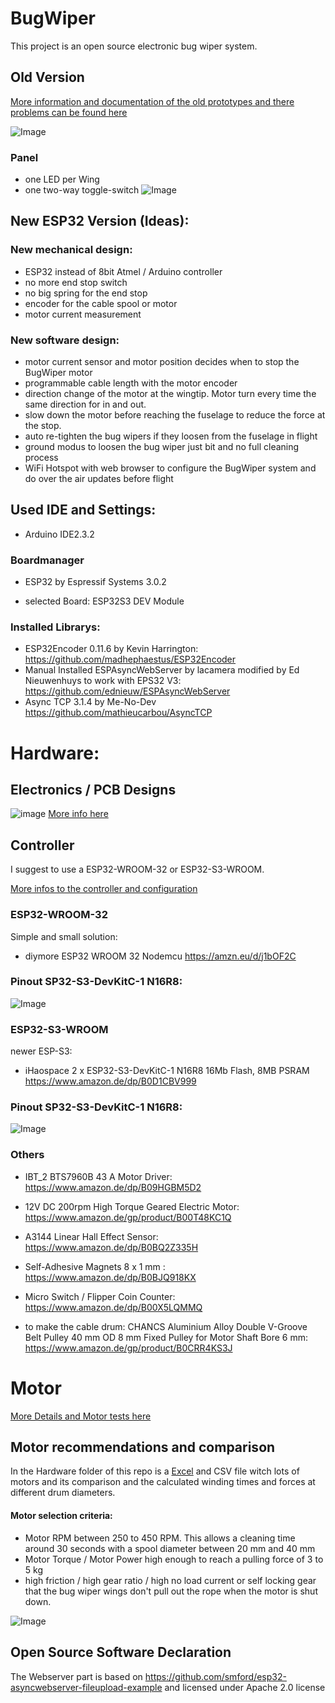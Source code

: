 # BugWiper

This project is an open source electronic bug wiper system. 

## Old Version
[More information and documentation of the old prototypes and there problems can be found here](./Hardware/HW_OldVersion.md)

![Image](./fotos/old_version2.jpg)

### Panel
 - one LED per Wing
 - one two-way toggle-switch
![Image](./fotos/panel.jpg)


## New ESP32 Version (Ideas):
### New mechanical design:
- ESP32 instead of 8bit Atmel / Arduino controller 
-  no more end stop switch
-  no big spring for the end stop
-  encoder for the cable spool or motor
- motor current measurement

### New software design:
- motor current sensor and motor position decides when to stop the BugWiper motor
- programmable cable length with the motor encoder
- direction change of the motor at the wingtip. Motor turn every time the same direction for in and out.
- slow down the motor before reaching the fuselage to reduce the force at the stop.
- auto re-tighten the bug wipers if they loosen from the fuselage in flight
- ground modus to loosen the bug wiper just bit and no full cleaning process
- WiFi Hotspot with web browser to configure the BugWiper system and do over the air updates before flight

## Used IDE and Settings:
- Arduino IDE2.3.2

### Boardmanager
- ESP32 by Espressif Systems 3.0.2

- selected Board: ESP32S3 DEV Module

### Installed Librarys:
- ESP32Encoder 0.11.6 by Kevin Harrington: https://github.com/madhephaestus/ESP32Encoder
- Manual Installed ESPAsyncWebServer by lacamera modified by Ed Nieuwenhuys to work with EPS32 V3: https://github.com/ednieuw/ESPAsyncWebServer
- Async TCP 3.1.4 by Me-No-Dev https://github.com/mathieucarbou/AsyncTCP



# Hardware:

## Electronics / PCB Designs

![image](./fotos/PCB_3D.png)
[More info here](./Hardware/HW_Electronics.md)


## Controller
I suggest to use a ESP32-WROOM-32 or ESP32-S3-WROOM.

[More infos to the controller and configuration](./Hardware/HW_Controller.md)

### ESP32-WROOM-32
Simple and small solution:
- diymore ESP32 WROOM 32 Nodemcu https://amzn.eu/d/j1bOF2C
### Pinout SP32-S3-DevKitC-1 N16R8:
![Image](./fotos/Pinout_ESP32.jpg)

### ESP32-S3-WROOM
newer ESP-S3:
- iHaospace 2 x ESP32-S3-DevKitC-1 N16R8 16Mb Flash, 8MB PSRAM https://www.amazon.de/dp/B0D1CBV999
### Pinout SP32-S3-DevKitC-1 N16R8:
![Image](./fotos/Pinout_ESP32-S3.png)

### Others
- IBT_2 BTS7960B 43 A Motor Driver: https://www.amazon.de/dp/B09HGBM5D2
- 12V DC 200rpm High Torque Geared Electric Motor: https://www.amazon.de/gp/product/B00T48KC1Q 
- A3144 Linear Hall Effect Sensor: https://www.amazon.de/dp/B0BQ2Z335H
- Self-Adhesive Magnets 8 x 1 mm : https://www.amazon.de/dp/B0BJQ918KX
- Micro Switch / Flipper Coin Counter: https://www.amazon.de/dp/B00X5LQMMQ

- to make the cable drum:
CHANCS Aluminium Alloy Double V-Groove Belt Pulley 40 mm OD 8 mm Fixed Pulley for Motor Shaft Bore 6 mm: https://www.amazon.de/gp/product/B0CRR4KS3J

# Motor
[More Details and Motor tests here](./Hardware/HW_Motor.md)

## Motor recommendations and comparison

In the Hardware folder of this repo is a [Excel](./Hardware/Motor_comparison.xlsx) and CSV file witch lots of motors and its comparison and the calculated winding times and forces at different drum diameters.
#### Motor selection criteria:
- Motor RPM between 250 to 450 RPM. This allows a cleaning time around 30 seconds with a spool diameter between 20 mm and 40 mm
- Motor Torque / Motor Power high enough to reach a pulling force of 3 to 5 kg
- high friction / high gear ratio / high no load current or self locking gear that the bug wiper wings don't pull out the rope when the motor is shut down. 

![Image](./fotos/motor_excel.png)


## Open Source Software Declaration
The Webserver part is based on https://github.com/smford/esp32-asyncwebserver-fileupload-example and licensed under Apache 2.0 license